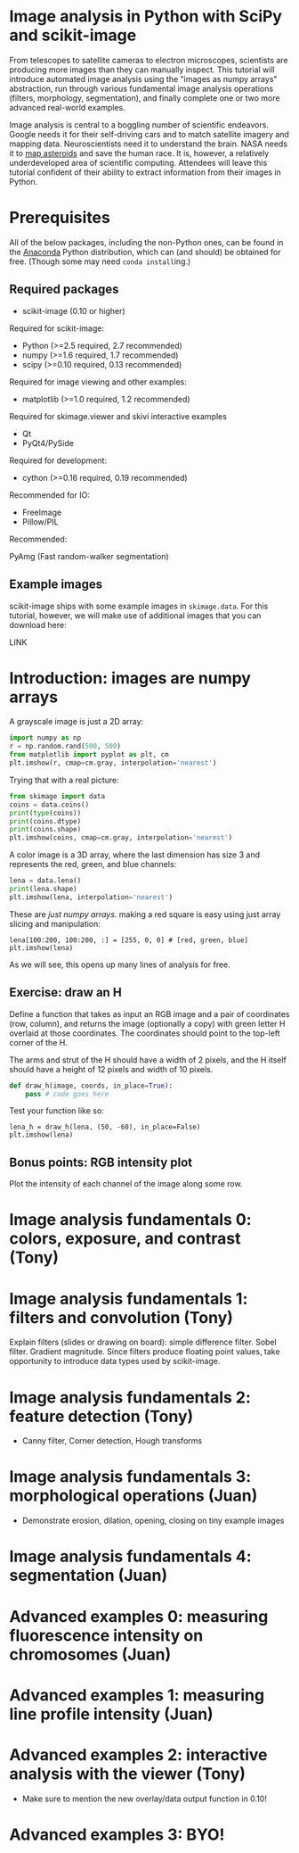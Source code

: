 # Image analysis in Python with SciPy and scikit-image

From telescopes to satellite cameras to electron microscopes, scientists are
producing more images than they can manually inspect. This tutorial will
introduce automated image analysis using the "images as numpy arrays"
abstraction, run through various fundamental image analysis operations
(filters, morphology, segmentation), and finally complete one or two more
advanced real-world examples.

Image analysis is central to a boggling number of scientific endeavors. Google
needs it for their self-driving cars and to match satellite imagery and mapping
data. Neuroscientists need it to understand the brain. NASA needs it to [map
asteroids](http://www.bbc.co.uk/news/technology-26528516) and save the human
race. It is, however, a relatively underdeveloped area of scientific computing.
Attendees will leave this tutorial confident of their ability to extract
information from their images in Python.

# Prerequisites

All of the below packages, including the non-Python ones, can be found in the
[Anaconda](https://store.continuum.io/cshop/anaconda/) Python distribution,
which can (and should) be obtained for free. (Though some may need
`conda install`ing.)

## Required packages

- scikit-image (0.10 or higher)

Required for scikit-image:

- Python (>=2.5 required, 2.7 recommended)
- numpy (>=1.6 required, 1.7 recommended)
- scipy (>=0.10 required, 0.13 recommended)

Required for image viewing and other examples:

- matplotlib (>=1.0 required, 1.2 recommended)

Required for skimage.viewer and skivi interactive examples

- Qt
- PyQt4/PySide

Required for development:

- cython (>=0.16 required, 0.19 recommended)

Recommended for IO:

- FreeImage
- Pillow/PIL

Recommended:

PyAmg (Fast random-walker segmentation)

## Example images

scikit-image ships with some example images in `skimage.data`. For this
tutorial, however, we will make use of additional images that you can download
here:

LINK

# Introduction: images are numpy arrays

A grayscale image is just a 2D array:

```python
import numpy as np
r = np.random.rand(500, 500)
from matplotlib import pyplot as plt, cm
plt.imshow(r, cmap=cm.gray, interpolation='nearest')
```

Trying that with a real picture:

```python
from skimage import data
coins = data.coins()
print(type(coins))
print(coins.dtype)
print(coins.shape)
plt.imshow(coins, cmap=cm.gray, interpolation='nearest')
```

A color image is a 3D array, where the last dimension has size 3 and represents
the red, green, and blue channels:

```python
lena = data.lena()
print(lena.shape)
plt.imshow(lena, interpolation='nearest')
```

These are _just numpy arrays_. making a red square is easy using just array
slicing and manipulation:

```
lena[100:200, 100:200, :] = [255, 0, 0] # [red, green, blue]
plt.imshow(lena)
```

As we will see, this opens up many lines of analysis for free.

## Exercise: draw an H

Define a function that takes as input an RGB image and a pair of coordinates
(row, column), and returns the image (optionally a copy) with green letter H
overlaid at those coordinates. The coordinates should point to the top-left
corner of the H.

The arms and strut of the H should have a width of 2 pixels, and the H itself
should have a height of 12 pixels and width of 10 pixels.

```python
def draw_h(image, coords, in_place=True):
    pass # code goes here
```

Test your function like so:

```
lena_h = draw_h(lena, (50, -60), in_place=False)
plt.imshow(lena)
```

## Bonus points: RGB intensity plot

Plot the intensity of each channel of the image along some row.

# Image analysis fundamentals 0: colors, exposure, and contrast (Tony)

# Image analysis fundamentals 1: filters and convolution (Tony)

Explain filters (slides or drawing on board): simple difference filter. Sobel
filter. Gradient magnitude. Since filters produce floating point values, take
opportunity to introduce data types used by scikit-image.

# Image analysis fundamentals 2: feature detection (Tony)

- Canny filter, Corner detection, Hough transforms

# Image analysis fundamentals 3: morphological operations (Juan)

- Demonstrate erosion, dilation, opening, closing on tiny example images

# Image analysis fundamentals 4: segmentation (Juan)

# Advanced examples 0: measuring fluorescence intensity on chromosomes (Juan)

# Advanced examples 1: measuring line profile intensity (Juan)

# Advanced examples 2: interactive analysis with the viewer (Tony)

- Make sure to mention the new overlay/data output function in 0.10!

# Advanced examples 3: BYO!
